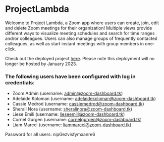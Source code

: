 # ProjectLambda

Welcome to Project Lambda, a Zoom app where users can create, join, edit and delete Zoom meetings for their organization! Multiple views provide different ways to visualize meeting schedules and search for time ranges and/or colleagues. Users can also manage groups of frequently contacted colleagues, as well as start instant meetings with group members in one-click.

Check out the deployed project [here](https://zoom-dashboard.tk). Please note this deployment will no longer be hosted by January 2023.

### The following users have been configured with log in credentials:
- Zoom Admin (username: admin@zoom-dashboard.tk)
- Adelaide Koloman (username: adelaidekoloman@zoom-dashboard.tk)
- Cassie Medrod (username: cassiemedrod@zoom-dashboard.tk)
- Sherali Nora (username: sheralinora@zoom-dashboard.tk)
- Liese Emili (username: lieseemili@zoom-dashboard.tk)
- Cornel Gurgen (username: cornelgurgen@zoom-dashboard.tk)
- Liam Marcel (username: liammarcel@zoom-dashboard.tk)

Password for all users: nipGezvisfymxanre6
